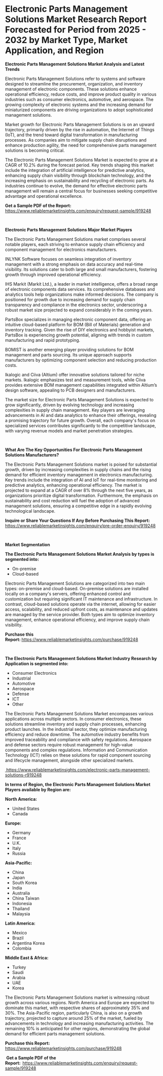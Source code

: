 <p><h1>Electronic Parts Management Solutions Market Research Report Forecasted for Period from 2025 -  2032 by Market Type, Market Application, and Region</h1></p><p><strong>Electronic Parts Management Solutions Market Analysis and Latest Trends</strong></p>
<p><p>Electronic Parts Management Solutions refer to systems and software designed to streamline the procurement, organization, and inventory management of electronic components. These solutions enhance operational efficiency, reduce costs, and improve product quality in various industries such as consumer electronics, automotive, and aerospace. The growing complexity of electronic systems and the increasing demand for miniaturized components are driving organizations to adopt sophisticated management solutions.</p><p>Market growth for Electronic Parts Management Solutions is on an upward trajectory, primarily driven by the rise in automation, the Internet of Things (IoT), and the trend toward digital transformation in manufacturing processes. As companies aim to mitigate supply chain disruptions and enhance production agility, the need for comprehensive parts management solutions is becoming critical.</p><p>The Electronic Parts Management Solutions Market is expected to grow at a CAGR of 10.2% during the forecast period. Key trends shaping this market include the integration of artificial intelligence for predictive analytics, enhancing supply chain visibility through blockchain technology, and the increasing emphasis on sustainability and recycling of electronic parts. As industries continue to evolve, the demand for effective electronic parts management will remain a central focus for businesses seeking competitive advantage and operational excellence.</p></p>
<p><strong>Get a Sample PDF of the Report:&nbsp;</strong> <a href="https://www.reliablemarketinsights.com/enquiry/request-sample/919248?utm_campaign=2643&utm_medium=2&utm_source=Github&utm_content=ia&utm_term=18042025&utm_id=electronic-parts-management-solutions">https://www.reliablemarketinsights.com/enquiry/request-sample/919248</a></p>
<p>&nbsp;</p>
<p><strong>Electronic Parts Management Solutions Major Market Players</strong></p>
<p><p>The Electronic Parts Management Solutions market comprises several notable players, each striving to enhance supply chain efficiency and component management for electronics manufacturers. </p><p>INLYNK Software focuses on seamless integration of inventory management with a strong emphasis on data accuracy and real-time visibility. Its solutions cater to both large and small manufacturers, fostering growth through improved operational efficiency.</p><p>IHS Markit (Markit Ltd.), a leader in market intelligence, offers a broad range of electronic components data services. Its comprehensive databases and analytics tools help organizations make informed decisions. The company is positioned for growth due to increasing demand for supply chain transparency and compliance in the electronics sector, underscoring a robust market size projected to expand considerably in the coming years.</p><p>PartsBox specializes in managing electronic component data, offering an intuitive cloud-based platform for BOM (Bill of Materials) generation and inventory tracking. Given the rise of DIY electronics and hobbyist markets, PartsBox is experiencing growth potential, aligning with trends in custom manufacturing and rapid prototyping.</p><p>BOMIST is another emerging player providing solutions for BOM management and parts sourcing. Its unique approach supports manufacturers by optimizing component selection and reducing production costs.</p><p>Ikalogic and Ciiva (Altium) offer innovative solutions tailored for niche markets. Ikalogic emphasizes test and measurement tools, while Ciiva provides extensive BOM management capabilities integrated within Altium’s design software, appealing to PCB designers and manufacturers.</p><p>The market size for Electronic Parts Management Solutions is expected to grow significantly, driven by evolving technology and increasing complexities in supply chain management. Key players are leveraging advancements in AI and data analytics to enhance their offerings, revealing a promising trajectory for future growth. Overall, each company's focus on specialized services contributes significantly to the competitive landscape, with varying revenue models and market penetration strategies.</p></p>
<p>&nbsp;</p>
<p><strong>What Are The Key Opportunities For Electronic Parts Management Solutions Manufacturers?</strong></p>
<p><p>The Electronic Parts Management Solutions market is poised for substantial growth, driven by increasing complexities in supply chains and the rising demand for efficient inventory management in electronics manufacturing. Key trends include the integration of AI and IoT for real-time monitoring and predictive analytics, enhancing operational efficiency. The market is projected to expand at a CAGR of over 8% through the next five years, as organizations prioritize digital transformation. Furthermore, the emphasis on sustainability and cost reduction will fuel the adoption of advanced management solutions, ensuring a competitive edge in a rapidly evolving technological landscape.</p></p>
<p><strong>Inquire or Share Your Questions If Any Before Purchasing This Report:</strong> <a href="https://www.reliablemarketinsights.com/enquiry/pre-order-enquiry/919248?utm_campaign=2643&utm_medium=2&utm_source=Github&utm_content=ia&utm_term=18042025&utm_id=electronic-parts-management-solutions">https://www.reliablemarketinsights.com/enquiry/pre-order-enquiry/919248</a></p>
<p>&nbsp;</p>
<p><strong>Market Segmentation</strong></p>
<p><strong>The Electronic Parts Management Solutions Market Analysis by types is segmented into:</strong></p>
<p><ul><li>On-premise</li><li>Cloud-based</li></ul></p>
<p><p>Electronic Parts Management Solutions are categorized into two main types: on-premise and cloud-based. On-premise solutions are installed locally on a company's servers, offering enhanced control and customization but requiring significant IT maintenance and infrastructure. In contrast, cloud-based solutions operate via the internet, allowing for easier access, scalability, and reduced upfront costs, as maintenance and updates are managed by the service provider. Both types aim to optimize inventory management, enhance operational efficiency, and improve supply chain visibility.</p></p>
<p><strong>Purchase this Report:&nbsp;</strong><a href="https://www.reliablemarketinsights.com/purchase/919248?utm_campaign=2643&utm_medium=2&utm_source=Github&utm_content=ia&utm_term=18042025&utm_id=electronic-parts-management-solutions">https://www.reliablemarketinsights.com/purchase/919248</a></p>
<p>&nbsp;</p>
<p><strong>The Electronic Parts Management Solutions Market Industry Research by Application is segmented into:</strong></p>
<p><ul><li>Consumer Electronics</li><li>Industrial</li><li>Automotive</li><li>Aerospace</li><li>Defense</li><li>ICT</li><li>Other</li></ul></p>
<p><p>The Electronic Parts Management Solutions Market encompasses various applications across multiple sectors. In consumer electronics, these solutions streamline inventory and supply chain processes, enhancing product launches. In the industrial sector, they optimize manufacturing efficiency and reduce downtime. The automotive industry benefits from improved traceability and compliance with safety regulations. Aerospace and defense sectors require robust management for high-value components and complex regulations. Information and Communication Technology (ICT) relies on these solutions for rapid component sourcing and lifecycle management, alongside other specialized markets.</p></p>
<p><a href="https://www.reliablemarketinsights.com/electronic-parts-management-solutions-r919248?utm_campaign=2643&utm_medium=2&utm_source=Github&utm_content=ia&utm_term=18042025&utm_id=electronic-parts-management-solutions">&nbsp;https://www.reliablemarketinsights.com/electronic-parts-management-solutions-r919248</a></p>
<p><strong>In terms of Region, the Electronic Parts Management Solutions Market Players available by Region are:</strong></p>
<p>
    <p> <strong> North America: </strong>
        <ul>
            <li>United States</li>
            <li>Canada</li>
        </ul>
        </p> 
    <p> <strong> Europe: </strong>
        <ul>
            <li>Germany</li>
            <li>France</li>
            <li>U.K.</li>
            <li>Italy</li>
            <li>Russia</li>
        </ul>
        </p> 
    <p> <strong> Asia-Pacific: </strong>
        <ul>
            <li>China</li>
            <li>Japan</li>
            <li>South Korea</li>
            <li>India</li>
            <li>Australia</li>
            <li>China Taiwan</li>
            <li>Indonesia</li>
            <li>Thailand</li>
            <li>Malaysia</li>
        </ul>
        </p> 
    <p> <strong> Latin America: </strong>
        <ul>
            <li>Mexico</li>
            <li>Brazil</li>
            <li>Argentina Korea</li>
            <li>Colombia</li>
        </ul>
        </p> 
    <p> <strong> Middle East & Africa: </strong>
        <ul>
            <li>Turkey</li>
            <li>Saudi</li>
            <li>Arabia</li>
            <li>UAE</li>
            <li>Korea</li>
        </ul>
    </p>
    </p>
<p><p>The Electronic Parts Management Solutions market is witnessing robust growth across various regions. North America and Europe are expected to dominate this market, with respective shares of approximately 35% and 30%. The Asia-Pacific region, particularly China, is also on a growth trajectory, projected to capture around 25% of the market, fueled by advancements in technology and increasing manufacturing activities. The remaining 10% is anticipated for other regions, demonstrating the global demand for efficient parts management solutions.</p></p>
<p><strong>Purchase this Report: </strong><a href="https://www.reliablemarketinsights.com/purchase/919248?utm_campaign=2643&utm_medium=2&utm_source=Github&utm_content=ia&utm_term=18042025&utm_id=electronic-parts-management-solutions">https://www.reliablemarketinsights.com/purchase/919248</a></p>
<p>&nbsp;<strong>Get a Sample PDF of the Report:&nbsp;&nbsp;</strong><a href="https://www.reliablemarketinsights.com/enquiry/request-sample/919248?utm_campaign=2643&utm_medium=2&utm_source=Github&utm_content=ia&utm_term=18042025&utm_id=electronic-parts-management-solutions">https://www.reliablemarketinsights.com/enquiry/request-sample/919248</a></p>
<p><strong></strong></p>
<p><p></p><p></p><p></p></p>